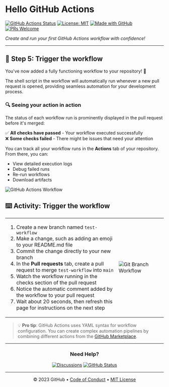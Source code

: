 # Hello GitHub Actions

[![GitHub Actions Status](https://img.shields.io/github/actions/workflow/status/skills/hello-github-actions/main.yml?style=for-the-badge&logo=github-actions&logoColor=white)](https://github.com/skills/hello-github-actions/actions)
[![License: MIT](https://img.shields.io/badge/License-MIT-yellow.svg?style=for-the-badge)](https://opensource.org/licenses/MIT)
[![Made with GitHub](https://img.shields.io/badge/Made%20with-GitHub-181717?style=for-the-badge&logo=github)](https://github.com)
[![PRs Welcome](https://img.shields.io/badge/PRs-welcome-brightgreen.svg?style=for-the-badge&logo=github)](https://github.com/skills/hello-github-actions/pulls)

*Create and run your first GitHub Actions workflow with confidence!*

---

## 🚀 Step 5: Trigger the workflow

You've now added a fully functioning workflow to your repository! :rocket:

The shell script in the workflow will automatically run whenever a new pull request is opened, providing seamless automation for your development process.

### 🔍 Seeing your **action** in action

The status of each workflow run is prominently displayed in the pull request before it's merged:

✅ **All checks have passed** - Your workflow executed successfully  
❌ **Some checks failed** - There might be issues that need your attention

You can track all your workflow runs in the **Actions** tab of your repository. From there, you can:
- View detailed execution logs
- Debug failed runs
- Re-run workflows
- Download artifacts

![GitHub Actions Workflow](https://user-images.githubusercontent.com/16547949/62388049-4e64e600-b52a-11e9-8bf5-db0c5452360f.png)

## ⌨️ Activity: Trigger the workflow

<table>
<tr>
<td width="70%">

1. Create a new branch named `test-workflow`
2. Make a change, such as adding an emoji to your README.md file
3. Commit the change directly to your new branch
4. In the **Pull requests** tab, create a pull request to merge `test-workflow` into `main`
5. Watch the workflow running in the checks section of the pull request
6. Notice the automatic comment added by the workflow to your pull request
7. Wait about 20 seconds, then refresh this page for instructions on the next step

</td>
<td width="30%">

<img src="/api/placeholder/250/200" alt="Git Branch Workflow" />

</td>
</tr>
</table>

> 💡 **Pro tip**: GitHub Actions uses YAML syntax for workflow configuration. You can create complex automation pipelines by combining different actions from the [GitHub Marketplace](https://github.com/marketplace?type=actions).

---

<div align="center">

### Need Help?

[![Discussions](https://img.shields.io/badge/Discussions-Ask%20for%20help-blue?style=for-the-badge&logo=github)](https://github.com/orgs/skills/discussions/categories/hello-github-actions)
[![GitHub Status](https://img.shields.io/badge/GitHub%20Status-System%20Status-blue?style=for-the-badge&logo=github)](https://www.githubstatus.com/)

</div>

---

<footer>
<div align="center">
© 2023 GitHub • <a href="https://www.contributor-covenant.org/version/2/1/code_of_conduct/code_of_conduct.md">Code of Conduct</a> • <a href="https://gh.io/mit">MIT License</a>
</div>
</footer>
